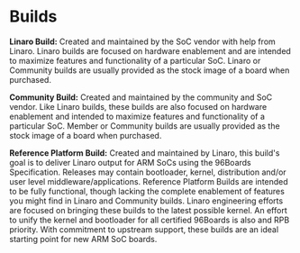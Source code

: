 # Builds

**Linaro Build:** Created and maintained by the SoC vendor with help from Linaro. Linaro builds are focused on hardware enablement and are intended to maximize features and functionality of a particular SoC. Linaro or Community builds are usually provided as the stock image of a board when purchased.

**Community Build:** Created and maintained by the community and SoC vendor. Like Linaro builds, these builds are also focused on hardware enablement and intended to maximize features and functionality of a particular SoC. Member or Community builds are usually provided as the stock image of a board when purchased.

**Reference Platform Build:** Created and maintained by Linaro, this build's goal is to deliver Linaro output for ARM SoCs using the 96Boards Specification. Releases may contain bootloader, kernel, distribution and/or user level middleware/applications. Reference Platform Builds are intended to be fully functional, though lacking the complete enablement of features you might find in Linaro and Community builds. Linaro engineering efforts are focused on bringing these builds to the latest possible kernel. An effort to unify the kernel and bootloader for all certified 96Boards is also and RPB priority. With commitment to upstream support, these builds are an ideal starting point for new ARM SoC boards.

